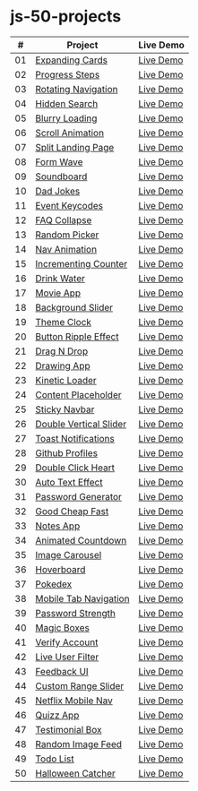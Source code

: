 # js-50-projects
|  #  | Project                                                                                                                     | Live Demo                                                                         |
| :-: | --------------------------------------------------------------------------------------------------------------------------- | --------------------------------------------------------------------------------- |
| 01  | [Expanding Cards](https://github.com/Truhcaz/js-50-projects/tree/main/1-expanding-cards)                             | [Live Demo](https://truhcaz.github.io/js-50-projects/1-expanding-cards)               |
| 02  | [Progress Steps](https://github.com/Truhcaz/js-50-projects/tree/main/2-progress-steps)                             | [Live Demo](https://truhcaz.github.io/js-50-projects/2-progress-steps)               |
| 03  | [Rotating Navigation](https://github.com/Truhcaz/js-50-projects/tree/main/3-rotating-navigation)                             | [Live Demo](https://truhcaz.github.io/js-50-projects/3-rotating-navigation)               |
| 04  | [Hidden Search](https://github.com/Truhcaz/js-50-projects/tree/main/4-hidden-search)                             | [Live Demo](https://truhcaz.github.io/js-50-projects/4-hidden-search)               |
| 05  | [Blurry Loading](https://github.com/Truhcaz/js-50-projects/tree/main/5-blurry-loading)                             | [Live Demo](https://truhcaz.github.io/js-50-projects/5-blurry-loading)               |
| 06  | [Scroll Animation](https://github.com/Truhcaz/js-50-projects/tree/main/6-scroll-animation)                             | [Live Demo](https://truhcaz.github.io/js-50-projects/6-scroll-animation)               |
| 07  | [Split Landing Page](https://github.com/Truhcaz/js-50-projects/tree/main/7-split-landing-page)                             | [Live Demo](https://truhcaz.github.io/js-50-projects/7-split-landing-page)               |
| 08  | [Form Wave](https://github.com/Truhcaz/js-50-projects/tree/main/8-form-wave)                             | [Live Demo](https://truhcaz.github.io/js-50-projects/8-form-wave)               |
| 09  | [Soundboard](https://github.com/Truhcaz/js-50-projects/tree/main/9-soundboard)                             | [Live Demo](https://truhcaz.github.io/js-50-projects/9-soundboard)               |
| 10  | [Dad Jokes](https://github.com/Truhcaz/js-50-projects/tree/main/10-dad-jokes)                             | [Live Demo](https://truhcaz.github.io/js-50-projects/10-dad-jokes)               |
| 11  | [Event Keycodes](https://github.com/Truhcaz/js-50-projects/tree/main/11-event-keycodes)                             | [Live Demo](https://truhcaz.github.io/js-50-projects/11-event-keycodes)               |
| 12  | [FAQ Collapse](https://github.com/Truhcaz/js-50-projects/tree/main/12-faq-collapse)                             | [Live Demo](https://truhcaz.github.io/js-50-projects/12-faq-collapse)               |
| 13  | [Random Picker](https://github.com/Truhcaz/js-50-projects/tree/main/13-random-picker)                             | [Live Demo](https://truhcaz.github.io/js-50-projects/13-random-picker)               |
| 14  | [Nav Animation](https://github.com/Truhcaz/js-50-projects/tree/main/14-nav-animation)                             | [Live Demo](https://truhcaz.github.io/js-50-projects/14-nav-animation)               |
| 15  | [Incrementing Counter](https://github.com/Truhcaz/js-50-projects/tree/main/15-incrementing-counter)                             | [Live Demo](https://truhcaz.github.io/js-50-projects/15-incrementing-counter) 
| 16  | [Drink Water](https://github.com/Truhcaz/js-50-projects/tree/main/16-drink-water)                             | [Live Demo](https://truhcaz.github.io/js-50-projects/16-drink-water) 
| 17  | [Movie App](https://github.com/Truhcaz/js-50-projects/tree/main/17-movie-app)                             | [Live Demo](https://truhcaz.github.io/js-50-projects/17-movie-app) 
| 18  | [Background Slider](https://github.com/Truhcaz/js-50-projects/tree/main/18-background-slider)                             | [Live Demo](https://truhcaz.github.io/js-50-projects/18-background-slider) 
| 19  | [Theme Clock](https://github.com/Truhcaz/js-50-projects/tree/main/19-theme-clock)                             | [Live Demo](https://truhcaz.github.io/js-50-projects/19-theme-clock)
| 20  | [Button Ripple Effect](https://github.com/Truhcaz/js-50-projects/tree/main/20-button-ripple)                             | [Live Demo](https://truhcaz.github.io/js-50-projects/20-button-ripple)
| 21  | [Drag N Drop](https://github.com/Truhcaz/js-50-projects/tree/main/21-drag-n-drop)                             | [Live Demo](https://truhcaz.github.io/js-50-projects/21-drag-n-drop)
| 22  | [Drawing App](https://github.com/Truhcaz/js-50-projects/tree/main/22-drawing-app)                             | [Live Demo](https://truhcaz.github.io/js-50-projects/22-drawing-app)
| 23 | [Kinetic Loader](https://github.com/Truhcaz/js-50-projects/tree/main/23-kinetic-loader)                             | [Live Demo](https://truhcaz.github.io/js-50-projects/23-kinetic-loader)
| 24 | [Content Placeholder](https://github.com/Truhcaz/js-50-projects/tree/main/24-content-placeholder)                             | [Live Demo](https://truhcaz.github.io/js-50-projects/24-content-placeholder)
| 25 | [Sticky Navbar](https://github.com/Truhcaz/js-50-projects/tree/main/25-sticky-navbar)                             | [Live Demo](https://truhcaz.github.io/js-50-projects/25-sticky-navbar)
| 26 | [Double Vertical Slider](https://github.com/Truhcaz/js-50-projects/tree/main/26-double-vertical-slider)                             | [Live Demo](https://truhcaz.github.io/js-50-projects/26-double-vertical-slider)
| 27 | [Toast Notifications](https://github.com/Truhcaz/js-50-projects/tree/main/27-toast-notifications)                             | [Live Demo](https://truhcaz.github.io/js-50-projects/27-toast-notifications)
| 28 | [Github Profiles](https://github.com/Truhcaz/js-50-projects/tree/main/28-github-profiles)                             | [Live Demo](https://truhcaz.github.io/js-50-projects/28-github-profiles)
| 29 | [Double Click Heart](https://github.com/Truhcaz/js-50-projects/tree/main/29-double-click-heart)                             | [Live Demo](https://truhcaz.github.io/js-50-projects/29-double-click-heart)
| 30 | [Auto Text Effect](https://github.com/Truhcaz/js-50-projects/tree/main/30-auto-text-effect)                             | [Live Demo](https://truhcaz.github.io/js-50-projects/30-auto-text-effect)
| 31 | [Password Generator](https://github.com/Truhcaz/js-50-projects/tree/main/31-password-generator)                             | [Live Demo](https://truhcaz.github.io/js-50-projects/31-password-generator)
| 32 | [Good Cheap Fast](https://github.com/Truhcaz/js-50-projects/tree/main/32-good-cheap-fast)                             | [Live Demo](https://truhcaz.github.io/js-50-projects/32-good-cheap-fast)
| 33 | [Notes App](https://github.com/Truhcaz/js-50-projects/tree/main/33-notes-app)                             | [Live Demo](https://truhcaz.github.io/js-50-projects/33-notes-app)
| 34 | [Animated Countdown](https://github.com/Truhcaz/js-50-projects/tree/main/34-animated-countdown)                             | [Live Demo](https://truhcaz.github.io/js-50-projects/34-animated-countdown)
| 35 | [Image Carousel](https://github.com/Truhcaz/js-50-projects/tree/main/35-image-carousel)                             | [Live Demo](https://truhcaz.github.io/js-50-projects/35-image-carousel)
| 36 | [Hoverboard](https://github.com/Truhcaz/js-50-projects/tree/main/36-hoverboard)                             | [Live Demo](https://truhcaz.github.io/js-50-projects/36-hoverboard)
| 37 | [Pokedex](https://github.com/Truhcaz/js-50-projects/tree/main/37-pokedex)                             | [Live Demo](https://truhcaz.github.io/js-50-projects/37-pokedex)
| 38 | [Mobile Tab Navigation](https://github.com/Truhcaz/js-50-projects/tree/main/38-mobile-tab-navigation)                             | [Live Demo](https://truhcaz.github.io/js-50-projects/38-mobile-tab-navigation)
| 39 | [Password Strength](https://github.com/Truhcaz/js-50-projects/tree/main/39-password-strength)                             | [Live Demo](https://truhcaz.github.io/js-50-projects/39-password-strength)
| 40 | [Magic Boxes](https://github.com/Truhcaz/js-50-projects/tree/main/40-magic-boxes)                             | [Live Demo](https://truhcaz.github.io/js-50-projects/40-magic-boxes)
| 41 | [Verify Account](https://github.com/Truhcaz/js-50-projects/tree/main/41-verify-account)                             | [Live Demo](https://truhcaz.github.io/js-50-projects/41-verify-account)
| 42 | [Live User Filter](https://github.com/Truhcaz/js-50-projects/tree/main/42-live-user-filter)                             | [Live Demo](https://truhcaz.github.io/js-50-projects/42-live-user-filter)
| 43 | [Feedback UI](https://github.com/Truhcaz/js-50-projects/tree/main/43-feedback-ui)                             | [Live Demo](https://truhcaz.github.io/js-50-projects/43-feedback-ui)
| 44 | [Custom Range Slider](https://github.com/Truhcaz/js-50-projects/tree/main/44-custom-range)                             | [Live Demo](https://truhcaz.github.io/js-50-projects/44-custom-range)
| 45 | [Netflix Mobile Nav](https://github.com/Truhcaz/js-50-projects/tree/main/45-netflix-nav)                             | [Live Demo](https://truhcaz.github.io/js-50-projects/45-netflix-nav)
| 46 | [Quizz App](https://github.com/Truhcaz/js-50-projects/tree/main/46-quizz-app)                             | [Live Demo](https://truhcaz.github.io/js-50-projects/46-quizz-app)
| 47 | [Testimonial Box](https://github.com/Truhcaz/js-50-projects/tree/main/47-testimonial-box)                             | [Live Demo](https://truhcaz.github.io/js-50-projects/47-testimonial-box)
| 48 | [Random Image Feed](https://github.com/Truhcaz/js-50-projects/tree/main/48-random-image-feed)                             | [Live Demo](https://truhcaz.github.io/js-50-projects/48-random-image-feed)
| 49 | [Todo List](https://github.com/Truhcaz/js-50-projects/tree/main/49-todo-list)                             | [Live Demo](https://truhcaz.github.io/js-50-projects/49-todo-list)
| 50 | [Halloween Catcher](https://github.com/Truhcaz/js-50-projects/tree/main/50-halloween-catcher)                             | [Live Demo](https://truhcaz.github.io/js-50-projects/50-halloween-catcher)
